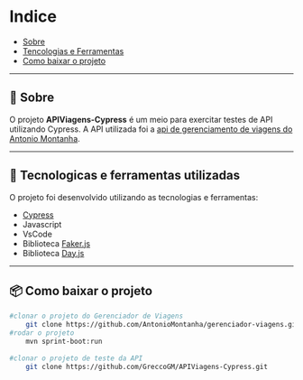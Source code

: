# Indice
- [Sobre](#-sobre)
- [Tencologias e Ferramentas](#-tecnologicas-e-ferramentas-utilizadas)
- [Como baixar o projeto](#-como-baixar-o-projeto)
---
## 📃 Sobre 

O projeto **APIViagens-Cypress** é um meio para exercitar testes de API utilizando Cypress.
A API utilizada foi a [api de gerenciamento de viagens do Antonio Montanha](https://github.com/AntonioMontanha/gerenciador-viagens).

---
## 🚀 Tecnologicas e ferramentas utilizadas
O projeto foi desenvolvido utilizando as tecnologias e ferramentas:
- [Cypress](https://www.cypress.io/)
- Javascript
- VsCode
- Biblioteca [Faker.js](https://github.com/Marak/faker.js)
- Biblioteca [Day.js](https://day.js.org/en/)
---
## 📦 Como baixar o projeto
```bash
#clonar o projeto do Gerenciador de Viagens
    git clone https://github.com/AntonioMontanha/gerenciador-viagens.git
#rodar o projeto
    mvn sprint-boot:run
    
#clonar o projeto de teste da API
    git clone https://github.com/GreccoGM/APIViagens-Cypress.git
```
